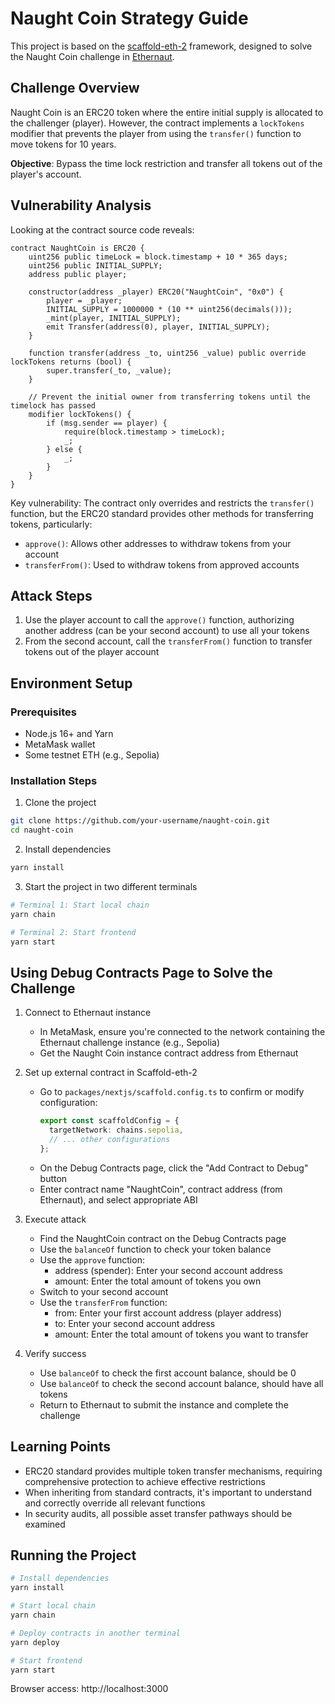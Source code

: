 # Naught Coin Strategy Guide

This project is based on the [scaffold-eth-2](https://github.com/scaffold-eth/scaffold-eth-2) framework, designed to solve the Naught Coin challenge in [Ethernaut](https://ethernaut.openzeppelin.com/).

## Challenge Overview

Naught Coin is an ERC20 token where the entire initial supply is allocated to the challenger (player). However, the contract implements a `lockTokens` modifier that prevents the player from using the `transfer()` function to move tokens for 10 years.

**Objective**: Bypass the time lock restriction and transfer all tokens out of the player's account.

## Vulnerability Analysis

Looking at the contract source code reveals:

```solidity
contract NaughtCoin is ERC20 {
    uint256 public timeLock = block.timestamp + 10 * 365 days;
    uint256 public INITIAL_SUPPLY;
    address public player;

    constructor(address _player) ERC20("NaughtCoin", "0x0") {
        player = _player;
        INITIAL_SUPPLY = 1000000 * (10 ** uint256(decimals()));
        _mint(player, INITIAL_SUPPLY);
        emit Transfer(address(0), player, INITIAL_SUPPLY);
    }

    function transfer(address _to, uint256 _value) public override lockTokens returns (bool) {
        super.transfer(_to, _value);
    }

    // Prevent the initial owner from transferring tokens until the timelock has passed
    modifier lockTokens() {
        if (msg.sender == player) {
            require(block.timestamp > timeLock);
            _;
        } else {
            _;
        }
    }
}
```

Key vulnerability: The contract only overrides and restricts the `transfer()` function, but the ERC20 standard provides other methods for transferring tokens, particularly:
- `approve()`: Allows other addresses to withdraw tokens from your account
- `transferFrom()`: Used to withdraw tokens from approved accounts

## Attack Steps

1. Use the player account to call the `approve()` function, authorizing another address (can be your second account) to use all your tokens
2. From the second account, call the `transferFrom()` function to transfer tokens out of the player account

## Environment Setup

### Prerequisites

- Node.js 16+ and Yarn
- MetaMask wallet
- Some testnet ETH (e.g., Sepolia)

### Installation Steps

1. Clone the project
```bash
git clone https://github.com/your-username/naught-coin.git
cd naught-coin
```

2. Install dependencies
```bash
yarn install
```

3. Start the project in two different terminals
```bash
# Terminal 1: Start local chain
yarn chain

# Terminal 2: Start frontend
yarn start
```

## Using Debug Contracts Page to Solve the Challenge

1. Connect to Ethernaut instance
   - In MetaMask, ensure you're connected to the network containing the Ethernaut challenge instance (e.g., Sepolia)
   - Get the Naught Coin instance contract address from Ethernaut

2. Set up external contract in Scaffold-eth-2
   - Go to `packages/nextjs/scaffold.config.ts` to confirm or modify configuration:
     ```typescript
     export const scaffoldConfig = {
       targetNetwork: chains.sepolia,
       // ... other configurations
     };
     ```
   - On the Debug Contracts page, click the "Add Contract to Debug" button
   - Enter contract name "NaughtCoin", contract address (from Ethernaut), and select appropriate ABI

3. Execute attack
   - Find the NaughtCoin contract on the Debug Contracts page
   - Use the `balanceOf` function to check your token balance
   - Use the `approve` function:
     - address (spender): Enter your second account address
     - amount: Enter the total amount of tokens you own
   - Switch to your second account
   - Use the `transferFrom` function:
     - from: Enter your first account address (player address)
     - to: Enter your second account address
     - amount: Enter the total amount of tokens you want to transfer
   
4. Verify success
   - Use `balanceOf` to check the first account balance, should be 0
   - Use `balanceOf` to check the second account balance, should have all tokens
   - Return to Ethernaut to submit the instance and complete the challenge

## Learning Points

- ERC20 standard provides multiple token transfer mechanisms, requiring comprehensive protection to achieve effective restrictions
- When inheriting from standard contracts, it's important to understand and correctly override all relevant functions
- In security audits, all possible asset transfer pathways should be examined

## Running the Project

```bash
# Install dependencies
yarn install

# Start local chain
yarn chain

# Deploy contracts in another terminal
yarn deploy

# Start frontend
yarn start
```

Browser access: http://localhost:3000
